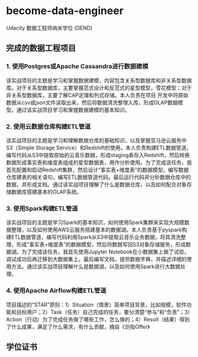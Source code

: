# become-data-engineer
Udacity 数据工程师纳米学位 (DEND)

## 完成的数据工程项目

### 1. 使用Postgres或Apache Cassandra进行数据建模

该实战项目的主题是学习和掌握数据建模，内容包含关系型数据库和非关系型数据库。对于关系型数据库，主要掌握范式设计和反范式的星型模型，雪花模型；对于非关系型数据库，主要了解CAP定理和列式存储。本人负责在项目 开发中将原始数据从csv或json文件读取出来，然后将数据清洗整理入库，形成OLAP数据模型。通过该实战项目学习和掌握数据建模的基本知识。 

### 2. 使用云数据仓库构建ETL管道

该实战项目的主题是学习和理解数据仓库的基础知识，以及掌握亚马逊云服务中S3（Simple Storage Service）和Redshift的使用。本人负责构建ETL数据管道，编写代码从S3中提取原始的云音乐数据，形成staging表存入Redshift，然后转换数据形成事实表和维度表组成的星型数据表，用作分析使用。为了完成该任务，我首先配置和启动Redshift集群，然后设计“事实表+维度表”的数据模型，编写数据仓库建表的相关语句，编写ETL数据管道代码。最后运行代码并分析数据仓库中的数据，并形成文档。通过该实战项目理解了什么是数据仓库，以及如何配合对象存储数据库搭建基本的OLAP系统。

### 3. 使用Spark构建ETL管道

该实战项目的主题是学习Spark的基本知识，如何使用Spark集群来实现大规模数据整理，以及如何使用AWS云服务搭建基本的数据湖。本人负责基于pyspark构建ETL数据管道，编写代码利用Spark从S3中提取云音乐业务数据，将其清洗整理，形成“事实表+维度表”的数据模型，然后将数据写回S3对象存储服务，形成数据湖。为了完成该任务，我首先使用Jupyter Notebook在小数据集上做了试验，调试成功后再迁移到大数据集上。最后编写文档，提供数据字典，并描述详细的使用方法。通过该实战项目理解什么是数据湖，以及如何使用Spark进行大数据处理。

### 4. 使用Apache Airflow构建ETL管道

项目描述的“STAR”原则：1）Situation（情景）简单项目背景，比如规模，软件功能和目标用户；2）Task（任务）自己完成的任务，要分清楚“参与”和“负责”；3）Action（行动）为了完成任务做了哪些工作，怎么做的；4）Result（结果）得到了什么成果，满足了什么需求，有什么贡献，摘自《剑指Offer》 

## 学位证书

